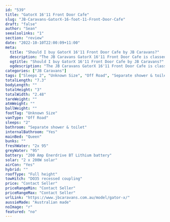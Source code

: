```yaml
---
id: "539"
title: "GatorX 16'11 Front Door Cafe"
slug: "JB-Caravans-GatorX-16-foot-11-Front-Door-Cafe"
draft: "false"
author: "Sean"
seealsolinks: "1"
section: "review"
date: "2022-10-10T22:00:09+11:00"
meta:
  title: "Should I buy GatorX 16'11 Front Door Cafe by JB Caravans?"
  description: "The JB Caravans GatorX 16'11 Front Door Cafe is classed as Off Road, and sleeps 2 people. It is Australian made and comes in at Unknown Size. It generally has Separate shower & toilet."
  ogtitle: "Should I buy GatorX 16'11 Front Door Cafe by JB Caravans?"
  ogdescription: "The JB Caravans GatorX 16'11 Front Door Cafe is classed as Off Road, and sleeps 2 people. It is Australian made and comes in at Unknown Size. It generally has Separate shower & toilet."
categories: ["JB Caravans"]
tags: ["Sleeps 2", "Unknown Size", "Off Road", "Separate shower & toilet", "Full height", "Price Unknown", "Australian made"]
totalLength: "7.3"
bodyLength: ""
totalHeight: "3"
totalWidth: "2.48"
tareWeight: ""
atmWeight: ""
ballWeight: ""
footTag: "Unknown Size"
vanType: "Off Road"
sleeps: "2"
bathroom: "Separate shower & toilet"
internalBathroom: "Yes"
mainBed: "Queen"
bunks: ""
freshWater: "2x 95"
greyWater: "95"
battery: "200 Amp Enerdrive BT Lithium battery"
solar: "2 x 200W solar"
airCon: "Yes"
hybrid: ""
roofType: "Full height"
towHitch: "DO35 recessed coupling"
price: "Contact Seller"
priceRangeMin: "Contact Seller"
priceRangeMax: "Contact Seller"
urlLink: "https://www.jbcaravans.com.au/model/gator-x/"
aussieMade: "Australian made"
noImage: "r"
featured: "no"
---
```

